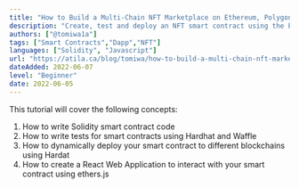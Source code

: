 ```yaml
---
title: "How to Build a Multi-Chain NFT Marketplace on Ethereum, Polygon and Binance Smart Chain using Solidity, React, Hardhat and Ethers.js"
description: "Create, test and deploy an NFT smart contract using the ERC721 standard and write a marketplace smart contract for buying and selling the NFTs. Add multi-chain functionality to mint NFTs on Ethereum, Polygon, Binance Smart Chain and any EVM-compatible blockchain."
authors: ["@tomiwa1a"]
tags: ["Smart Contracts","Dapp","NFT"]
languages: ["Solidity", "Javascript"]
url: "https://atila.ca/blog/tomiwa/how-to-build-a-multi-chain-nft-marketplace-on-ethereum-polygon-and-binance-smart-chain-using-solidity-react-hardhat-and-ethersjs"
dateAdded: 2022-06-07
level: "Beginner"
date: 2022-06-05
---
```


This tutorial will cover the following concepts:

1. How to write Solidity smart contract code
2. How to write tests for smart contracts using Hardhat and Waffle
3. How to dynamically deploy your smart contract to different blockchains using Hardat
4. How to create a React Web Application to interact with your smart contract using ethers.js
